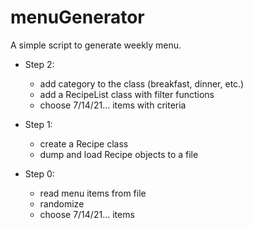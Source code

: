 # menuGenerator
A simple script to generate weekly menu.

- Step 2:
  - add category to the class (breakfast, dinner, etc.)
  - add a RecipeList class with filter functions
  - choose 7/14/21... items with criteria
  
- Step 1:
  - create a Recipe class
  - dump and load Recipe objects to a file

- Step 0:
  - read menu items from file
  - randomize
  - choose 7/14/21... items
